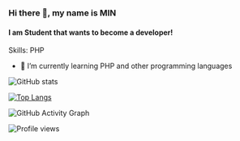 ### Hi there 👋, my name is MIN
#### I am Student that wants to become a developer!

Skills: PHP

- 🌱 I’m currently learning PHP and other programming languages 

![GitHub stats](https://github-readme-stats.vercel.app/api?username=MIN2228&show_icons=true)  

[![Top Langs](https://github-readme-stats.vercel.app/api/top-langs/?username=MIN2228)](https://github.com/anuraghazra/github-readme-stats)

![GitHub Activity Graph](https://activity-graph.herokuapp.com/graph?username=MIN2228)  

![Profile views](https://gpvc.arturio.dev/MIN2228)  
